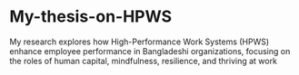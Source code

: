 # My-thesis-on-HPWS
My research explores how High-Performance Work Systems (HPWS) enhance employee performance in Bangladeshi organizations, focusing on the roles of human capital, mindfulness, resilience, and thriving at work
